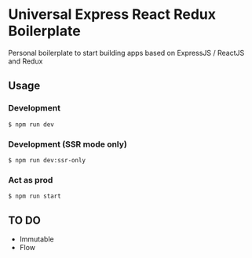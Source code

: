 # Universal Express React Redux Boilerplate

Personal boilerplate to start building apps based on ExpressJS / ReactJS and Redux

## Usage

### Development
```
$ npm run dev
```
### Development (SSR mode only)
```
$ npm run dev:ssr-only
```
### Act as prod
```
$ npm run start
```

## TO DO

- Immutable
- Flow

